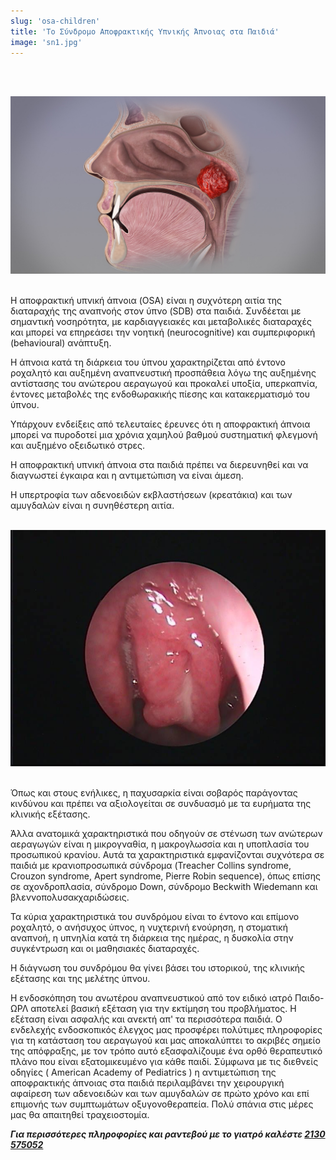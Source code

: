 ```yaml
---
slug: 'osa-children'
title: 'Το Σύνδρομο Αποφρακτικής Υπνικής Άπνοιας στα Παιδιά'
image: 'sn1.jpg'
---
```

<br/>
<br/>

![alt text](cs3.jpg)
<br/>
<br/>

Η αποφρακτική υπνική άπνοια (OSA) είναι η συχνότερη αιτία της διαταραχής της αναπνοής στον ύπνο (SDB) στα παιδιά. Συνδέεται με σημαντική νοσηρότητα, με καρδιαγγειακές και μεταβολικές διαταραχές και μπορεί να επηρεάσει την νοητική (neurocognitive) και συμπεριφορική (behavioural) ανάπτυξη.

Η άπνοια κατά τη διάρκεια του ύπνου χαρακτηρίζεται από έντονο ροχαλητό και αυξημένη αναπνευστική προσπάθεια λόγω της αυξημένης αντίστασης του ανώτερου αεραγωγού και προκαλεί υποξία, υπερκαπνία, έντονες μεταβολές της ενδοθωρακικής πίεσης και κατακερματισμό του ύπνου.

Υπάρχουν ενδείξεις από τελευταίες έρευνες ότι η αποφρακτική άπνοια μπορεί να πυροδοτεί μια χρόνια χαμηλού βαθμού συστηματική φλεγμονή και αυξημένο οξειδωτικό στρες.

Η αποφρακτική υπνική άπνοια στα παιδιά πρέπει να διερευνηθεί και να διαγνωστεί έγκαιρα και η αντιμετώπιση να είναι άμεση.

Η υπερτροφία των αδενοειδών εκβλαστήσεων (κρεατάκια) και των αμυγδαλών είναι η συνηθέστερη αιτία.
<br/>
<br/>

![alt text](1.jpg)
<br/>
<br/>

Όπως και στους ενήλικες, η παχυσαρκία είναι σοβαρός παράγοντας κινδύνου και πρέπει να αξιολογείται σε συνδυασμό με τα ευρήματα της κλινικής εξέτασης.

Άλλα ανατομικά χαρακτηριστικά που οδηγούν σε στένωση των ανώτερων αεραγωγών είναι η μικρογναθία, η μακρογλωσσία και η υποπλασία του προσωπικού κρανίου. Αυτά τα χαρακτηριστικά εμφανίζονται συχνότερα σε παιδιά με κρανιοπροσωπικά σύνδρομα (Treacher Collins syndrome, Crouzon syndrome, Apert syndrome, Pierre Robin sequence), όπως επίσης σε αχονδροπλασία, σύνδρομο Down, σύνδρομο Beckwith Wiedemann και βλεννοπολυσακχαριδώσεις.

Τα κύρια χαρακτηριστικά του συνδρόμου είναι το έντονο και επίμονο ροχαλητό, ο ανήσυχος ύπνος, η νυχτερινή ενούρηση, η στοματική αναπνοή, η υπνηλία κατά τη διάρκεια της ημέρας, η δυσκολία στην συγκέντρωση και οι μαθησιακές διαταραχές.

Η διάγνωση του συνδρόμου θα γίνει βάσει του ιστορικού, της κλινικής εξέτασης και της μελέτης ύπνου.

Η ενδοσκόπηση του ανωτέρου αναπνευστικού από τον ειδικό ιατρό Παιδο-ΩΡΛ αποτελεί βασική εξέταση για την εκτίμηση του προβλήματος. Η εξέταση είναι ασφαλής και ανεκτή απ' τα περισσότερα παιδιά. Ο ενδελεχής ενδοσκοπικός έλεγχος μας προσφέρει πολύτιμες πληροφορίες για τη κατάσταση του αεραγωγού και μας αποκαλύπτει το ακριβές σημείο της απόφραξης, με τον τρόπο αυτό εξασφαλίζουμε ένα ορθό θεραπευτικό πλάνο που είναι εξατομικευμένο για κάθε παιδί. Σύμφωνα με τις διεθνείς οδηγίες ( American Academy of Pediatrics ) η αντιμετώπιση της αποφρακτικής άπνοιας στα παιδιά περιλαμβάνει την χειρουργική αφαίρεση των αδενοειδών και των αμυγδαλών σε πρώτο χρόνο και επί επιμονής των συμπτωμάτων οξυγονοθεραπεία. Πολύ σπάνια στις μέρες μας θα απαιτηθεί τραχειοστομία.

***Για περισσότερες πληροφορίες και ραντεβού με το γιατρό καλέστε [2130 575052](tel:2130575052 "2130 575052")***